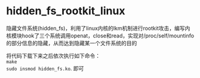 # hidden_fs_rootkit_linux

隐藏文件系统(hidden_fs)，利用了linux内核的lkm机制进行rootkit攻击，编写内核模块hook了三个系统调用openat，close和read，实现对/proc/self/mountinfo的部分信息的隐藏，从而达到隐藏某一个文件系统的目的

将代码下载下来之后依次执行如下命令：  
`make`  
`sudo insmod hidden_fs.ko`. 
即可
